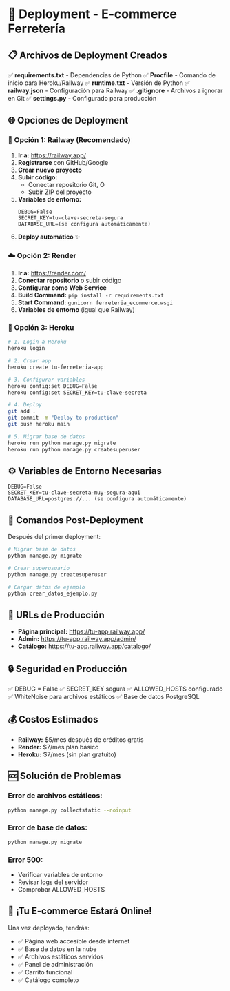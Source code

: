 # 🚀 Deployment - E-commerce Ferretería

## 📋 Archivos de Deployment Creados

✅ **requirements.txt** - Dependencias de Python
✅ **Procfile** - Comando de inicio para Heroku/Railway
✅ **runtime.txt** - Versión de Python
✅ **railway.json** - Configuración para Railway
✅ **.gitignore** - Archivos a ignorar en Git
✅ **settings.py** - Configurado para producción

## 🌐 Opciones de Deployment

### 🚀 Opción 1: Railway (Recomendado)

1. **Ir a:** https://railway.app/
2. **Registrarse** con GitHub/Google
3. **Crear nuevo proyecto**
4. **Subir código:**
   - Conectar repositorio Git, O
   - Subir ZIP del proyecto
5. **Variables de entorno:**
   ```
   DEBUG=False
   SECRET_KEY=tu-clave-secreta-segura
   DATABASE_URL=(se configura automáticamente)
   ```
6. **Deploy automático** ✨

### ☁️ Opción 2: Render

1. **Ir a:** https://render.com/
2. **Conectar repositorio** o subir código
3. **Configurar como Web Service**
4. **Build Command:** `pip install -r requirements.txt`
5. **Start Command:** `gunicorn ferreteria_ecommerce.wsgi`
6. **Variables de entorno** (igual que Railway)

### 🐳 Opción 3: Heroku

```bash
# 1. Login a Heroku
heroku login

# 2. Crear app
heroku create tu-ferreteria-app

# 3. Configurar variables
heroku config:set DEBUG=False
heroku config:set SECRET_KEY=tu-clave-secreta

# 4. Deploy
git add .
git commit -m "Deploy to production"
git push heroku main

# 5. Migrar base de datos
heroku run python manage.py migrate
heroku run python manage.py createsuperuser
```

## ⚙️ Variables de Entorno Necesarias

```env
DEBUG=False
SECRET_KEY=tu-clave-secreta-muy-segura-aqui
DATABASE_URL=postgres://... (se configura automáticamente)
```

## 🔧 Comandos Post-Deployment

Después del primer deployment:

```bash
# Migrar base de datos
python manage.py migrate

# Crear superusuario
python manage.py createsuperuser

# Cargar datos de ejemplo
python crear_datos_ejemplo.py
```

## 📱 URLs de Producción

- **Página principal:** https://tu-app.railway.app/
- **Admin:** https://tu-app.railway.app/admin/
- **Catálogo:** https://tu-app.railway.app/catalogo/

## 🔒 Seguridad en Producción

✅ DEBUG = False
✅ SECRET_KEY segura
✅ ALLOWED_HOSTS configurado
✅ WhiteNoise para archivos estáticos
✅ Base de datos PostgreSQL

## 💰 Costos Estimados

- **Railway:** $5/mes después de créditos gratis
- **Render:** $7/mes plan básico
- **Heroku:** $7/mes (sin plan gratuito)

## 🆘 Solución de Problemas

### Error de archivos estáticos:
```bash
python manage.py collectstatic --noinput
```

### Error de base de datos:
```bash
python manage.py migrate
```

### Error 500:
- Verificar variables de entorno
- Revisar logs del servidor
- Comprobar ALLOWED_HOSTS

## 🎉 ¡Tu E-commerce Estará Online!

Una vez deployado, tendrás:
- ✅ Página web accesible desde internet
- ✅ Base de datos en la nube
- ✅ Archivos estáticos servidos
- ✅ Panel de administración
- ✅ Carrito funcional
- ✅ Catálogo completo